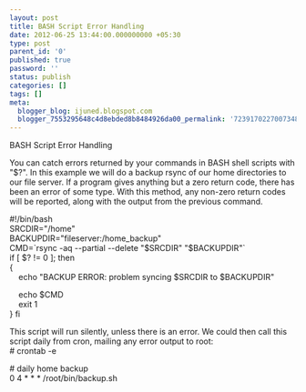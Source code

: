 ```yaml
---
layout: post
title: BASH Script Error Handling
date: 2012-06-25 13:44:00.000000000 +05:30
type: post
parent_id: '0'
published: true
password: ''
status: publish
categories: []
tags: []
meta:
  blogger_blog: ijuned.blogspot.com
  blogger_7553295648c4d8ebded8b8484926da00_permalink: '7239170227007348199'
---
```

<div dir="ltr" style="text-align:left;">BASH Script Error Handling</p>
<p>You can catch errors returned by your commands in BASH <span class="IL_AD" id="IL_AD1">shell scripts<span class="IL_AD_ICON"></span></span> with "$?". In this example we will do a backup rsync of our home directories to our <span class="IL_AD" id="IL_AD3">file server<span class="IL_AD_ICON"></span></span>.  If a program gives anything but a zero return code, there has been an  error of some type. With this method, any non-zero return codes will be  reported, along with the output from the previous command.</p>
<p>#!/bin/bash<br />SRCDIR="/home"<br />BACKUPDIR="fileserver:/home_backup"<br />CMD=`rsync -aq --partial --delete "$SRCDIR" "$BACKUPDIR"`<br />if [ $? != 0 ]; then<br />{<br />    <span class="IL_AD" id="IL_AD6">echo<span class="IL_AD_ICON"></span></span> "BACKUP ERROR: problem syncing $SRCDIR to $BACKUPDIR"</p>
<p>    echo $CMD<br />    exit 1<br />} fi</p>
<p>This  script will run silently, unless there is an error. We could then call  this script daily from cron, mailing any error output to root:<br /># <span class="IL_AD" id="IL_AD2">crontab<span class="IL_AD_ICON"></span></span> -e</p>
<p># daily home backup<br />0 4 * * * /root/bin/backup.sh</div>
